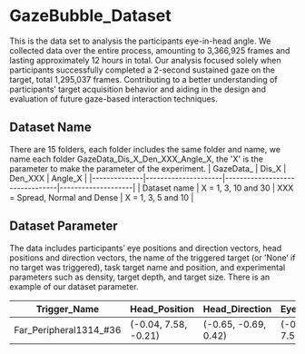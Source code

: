 # GazeBubble_Dataset
This is the data set to analysis the participants eye-in-head angle. 
We collected data over the entire process, amounting to 3,366,925 frames and lasting approximately 12 hours in total. 
Our analysis focused solely when participants successfully completed a 2-second sustained gaze on the target, total 1,295,037 frames. 
Contributing to a better understanding of participants’ target acquisition behavior and aiding in the design and evaluation of future gaze-based interaction techniques.

## Dataset Name
There are 15 folders, each folder includes the same folder and name, we name each folder GazeData_Dis_X_Den_XXX_Angle_X, the 'X' is the parameter to make the parameter of the experiment.
| GazeData_    | Dis_X               | Den_XXX                        | Angle_X            |
|--------------|---------------------|--------------------------------|--------------------|
| Dataset name | X = 1, 3, 10 and 30 | XXX = Spread, Normal and Dense | X = 1, 3, 5 and 10 |

## Dataset Parameter
The data includes participants’ eye positions and direction vectors, head positions and direction vectors, the name of the triggered target (or ’None’ if no target was triggered), task target name and position, and experimental parameters such as density, target depth, and target size.
There is an example of our dataset parameter.

| Trigger_Name           | Head_Position        | Head_Direction       | Eye_Position         | Eye_Direction        | Target_Name            | Target_Distance | Target_Position     | Target_Size |  
|------------------------|----------------------|----------------------|----------------------|----------------------|------------------------|-----------------|---------------------|-------------|
| Far_Peripheral1314_#36 | (-0.04, 7.58, -0.21) | (-0.65, -0.69, 0.42) | (-0.04, 7.58, -0.21) | (-0.49, -0.59, 0.64) | Far_Peripheral1415_#57 | 1               | (-0.70, 8.35, 0.09) | 1           |


